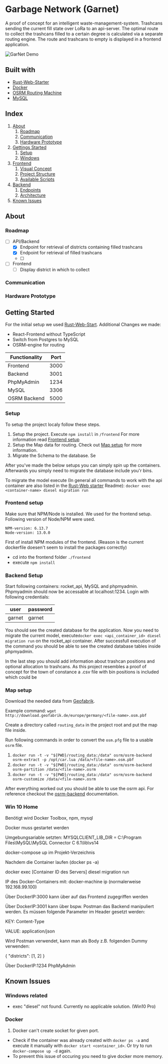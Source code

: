 

# Garbage Network (Garnet)
A proof of concept for an intelligent waste-management-system. Trashcans sending the current fill state over LoRa to an api-server. The optimal route to collect the trashcans filled to a certain degree is calculated via a separate routing engine. The route and trashcans to empty is displayed in a frontend application.


![GarNet Demo](./assets/images/garnet_showcase.gif)

## Built with
- [Rust-Web-Starter](https://github.com/ghotiphud/rust-web-starter)
- [Docker](https://www.docker.com/)
- [OSRM Routing Machine](https://github.com/Project-OSRM/osrm-backend)
- [MySQL](https://www.mysql.com/de/)

## Index

1. [About](#About)
    1. [Roadmap](#Roadmap)
    2. [Communication](#Communication)
    3. [Hardware Prototype](#Hardware-Prototype)
2. [Gettings Started](#Getting-Started)
    1. [Setup](#Setup)
    2. [Windows](#Windows)
3. [Frontend](./frontend/)
    1. [Visual Concept](https://www.figma.com/file/RKXHEMSCQr9gEqnpWOKq6cpQ/Teamprojekt?node-id=208%3A1450)
    2. [Project Structure](./frontend/README.md#Project-Structure)
    3. [Available Scripts](./frontend/README.md#Available-Scripts)
4. [Backend](./api_server/README.md)
    1. [Endpoints](./api_server/README.md#Endpoints)
    2. [Architecture](./api_server/README.md#Architecture)
5. [Known Issues](#Known-Issues)



## About

### Roadmap

- [ ] API/Backend
    - [x] Endpoint for retrieval of districts containing filled trashcans  
    - [x] Endpoint for retrieval of filled trashcans
    - [ ]
- [ ] Frontend
    - [ ] Display district in which to collect 

### Communication

### Hardware Prototype


## Getting Started

For the initial setup we used [Rust-Web-Start](#https://github.com/ghotiphud/rust-web-starter). 
Additional Changes we made:
- React-Frontend without TypeScript
- Switch from Postgres to MySQL
- OSRM-engine for routing

| Functionality | Port
| ---           | ---
| Frontend      | 3000
| Backend       | 3001
| PhpMyAdmin    | 1234
| MySQL         | 3306
| OSRM Backend  | 5000 


### Setup
To setup the project localy follow these steps.

1. Setup the project. Execute `npm install` in `/frontend` For more information read [Frontend setup](#Frontend-setup)
2. Setup the Map data for routing. Check out [Map setup](#Map-setup) for more information.
3. Migrate the Schema to the database. Se

After you've made the below setups you can simply spin up the containers. Afterwards you simply need to migrate the database include you'r bins.

To migrate the model execute (In general all commands to work with the api container are also listed in the [Rust-Web starter](https://github.com/ghotiphud/rust-web-starter) Readme):
`docker exec <container-name> diesel migration run`


### Frontend setup

Make sure that NPM/Node is installed. We used for the frontend setup.
Following version of Node/NPM were used.

```
NPM-version: 6.13.7
Node-version: 13.0.0
```

First of install NPM modules of the frontend. (Reason is the current dockerfile doesen't seem to install the packages correctly)

- cd into the frontend folder `./frontend`
- execute `npm install`

### Backend Setup
Start following containers: rocket_api, MySQL and phpmyadmin. Phpmyadmin should now be accessable at localhost:1234.
Login with following credentials:


| user | password
| ---   | ---
| garnet | garnet


You should see the created database for the application.
Now you need to migrate the current model, execute`docker exec <api_container_id> diesel migration run` on the rocket_api container. After successfull execution of the command you should be able to see the created database tables inside phpmyadmin.

In the last step you should add information about trashcan positions and optional allocation to trashcans.
As this project resembles a proof of concept for the town of constance a .csv file with bin positions is included which could be 


### Map setup

Download the needed data from [Geofabrik](#Geofabrik).

Example command: `wget http://download.geofabrik.de/europe/germany/<file-name>.osm.pbf`

Create a directory called `routing_data` in the project root and put the map file inside.

Run following commands in order to convert the `osm.pfg` file to a usable `osrm` file. 

1. `docker run -t -v "${PWD}/routing_data:/data" osrm/osrm-backend osrm-extract -p /opt/car.lua /data/<file-name>.osm.pbf`
2. `docker run -t -v "${PWD}/routing_data:/data" osrm/osrm-backend osrm-partition /data/<file-name>.osrm`
3. `docker run -t -v "${PWD}/routing_data:/data" osrm/osrm-backend osrm-customize /data/<file-name>.osrm`

After everything worked out you should be able to use the osrm api. For reference checkout the [osrm-backend](https://hub.docker.com/r/osrm/osrm-backend/) documentation.



### Win 10 Home

Benötigt wird Docker Toolbox, npm, mysql

Docker muss gestartet werden

Umgebungsariable setzten: MYSQLCLIENT_LIB_DIR = C:\Program Files\MySQL\MySQL Connector C 6.1\lib\vs14

docker-compose up im Projekt-Verzeichnis

Nachdem die Container laufen (docker ps -a)

docker exec [Container ID des Servers] diesel migration run

IP des Docker-Containers mit: docker-machine ip (normalerweise 192.168.99.100)

Über DockerIP:3000 kann über auf das Frontend zugegriffen werden

Über DockerIP:3001 kann über bspw. Postman das Backend manipuliert werden. Es müssen folgende Parameter im
Header gesetzt werden:

KEY: Content-Type

VALUE: application/json

Wird Postman verwendet, kann man als Body z.B. folgenden Dummy verwenden:

{
    "districts": [1, 2]
}

Über DockerIP:1234 PhpMyAdmin


## Known Issues

### Windows related

- exec "diesel" not found. Currently no applicable solution. (Win10 Pro)

### Docker

1. Docker can't create socket for given port.
- Check if the container was already created with `docker ps -a` and execute it manually with `docker start <container_id>`. Or try to run `docker-compose up -d` again.
- To prevent this issue of occuring you need to give docker more memory.
